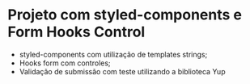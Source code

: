 # Projeto com styled-components e Form Hooks Control

- styled-components com utilização de templates strings;
- Hooks form com controles;
- Validação de submissão com teste utilizando a biblioteca Yup

